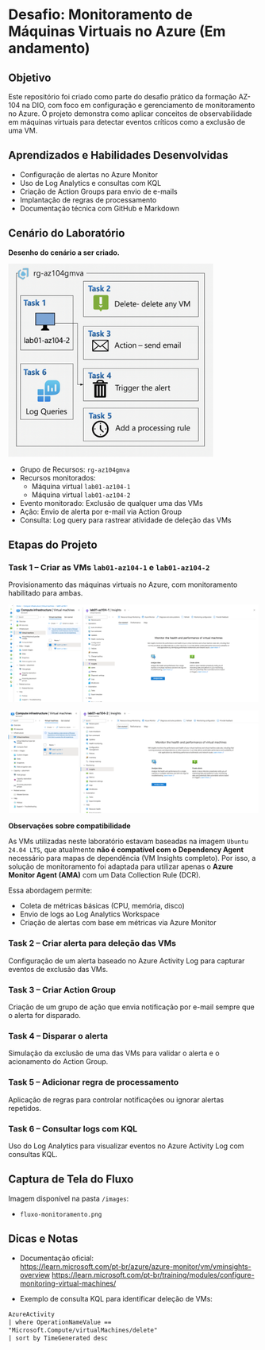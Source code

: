# Desafio: Monitoramento de Máquinas Virtuais no Azure (Em andamento)

## Objetivo

Este repositório foi criado como parte do desafio prático da formação AZ-104 na DIO, com foco em configuração e gerenciamento de monitoramento no Azure. O projeto demonstra como aplicar conceitos de observabilidade em máquinas virtuais para detectar eventos críticos como a exclusão de uma VM.

## Aprendizados e Habilidades Desenvolvidas

- Configuração de alertas no Azure Monitor
- Uso de Log Analytics e consultas com KQL
- Criação de Action Groups para envio de e-mails
- Implantação de regras de processamento
- Documentação técnica com GitHub e Markdown

## Cenário do Laboratório

**Desenho do cenário a ser criado.**

![Imagem](images/cenario.png)

- Grupo de Recursos: `rg-az104gmva`
- Recursos monitorados: 
  - Máquina virtual `lab01-az104-1`
  - Máquina virtual `lab01-az104-2`
- Evento monitorado: Exclusão de qualquer uma das VMs
- Ação: Envio de alerta por e-mail via Action Group
- Consulta: Log query para rastrear atividade de deleção das VMs

## Etapas do Projeto

### Task 1 – Criar as VMs `lab01-az104-1` e `lab01-az104-2`
Provisionamento das máquinas virtuais no Azure, com monitoramento habilitado para ambas.

![lab01-az104-1](images/vm01.png)

![lab01-az104-2](images/vm02.png)

**Observações sobre compatibilidade**

As VMs utilizadas neste laboratório estavam baseadas na imagem `Ubuntu 24.04 LTS`, que atualmente **não é compatível com o Dependency Agent** necessário para mapas de dependência (VM Insights completo). Por isso, a solução de monitoramento foi adaptada para utilizar apenas o **Azure Monitor Agent (AMA)** com um Data Collection Rule (DCR).

Essa abordagem permite:

- Coleta de métricas básicas (CPU, memória, disco)
- Envio de logs ao Log Analytics Workspace
- Criação de alertas com base em métricas via Azure Monitor


### Task 2 – Criar alerta para deleção das VMs
Configuração de um alerta baseado no Azure Activity Log para capturar eventos de exclusão das VMs.

### Task 3 – Criar Action Group
Criação de um grupo de ação que envia notificação por e-mail sempre que o alerta for disparado.

### Task 4 – Disparar o alerta
Simulação da exclusão de uma das VMs para validar o alerta e o acionamento do Action Group.

### Task 5 – Adicionar regra de processamento
Aplicação de regras para controlar notificações ou ignorar alertas repetidos.

### Task 6 – Consultar logs com KQL
Uso do Log Analytics para visualizar eventos no Azure Activity Log com consultas KQL.

## Captura de Tela do Fluxo

Imagem disponível na pasta `/images`:
- `fluxo-monitoramento.png`

## Dicas e Notas

- Documentação oficial:  
  https://learn.microsoft.com/pt-br/azure/azure-monitor/vm/vminsights-overview
  https://learn.microsoft.com/pt-br/training/modules/configure-monitoring-virtual-machines/

- Exemplo de consulta KQL para identificar deleção de VMs:

```kql
AzureActivity
| where OperationNameValue == "Microsoft.Compute/virtualMachines/delete"
| sort by TimeGenerated desc
